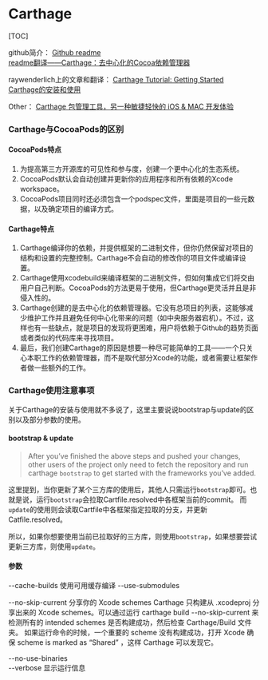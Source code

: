 # Carthage

[TOC]

github简介：
[Github readme](https://github.com/Carthage/Carthage)  
[readme翻译——Carthage：去中心化的Cocoa依赖管理器](http://www.cocoachina.com/ios/20141204/10528.html)

raywenderlich上的文章和翻译：
[Carthage Tutorial: Getting Started](https://www.raywenderlich.com/109330/carthage-tutorial-getting-started)  
[Carthage的安装和使用](http://www.jianshu.com/p/a734be794019)

Other：
[Carthage 包管理工具，另一种敏捷轻快的 iOS & MAC 开发体验](https://swiftcafe.io/2015/10/25/swift-daily-carthage-package/)

### Carthage与CocoaPods的区别

#### CocoaPods特点

1. 为提高第三方开源库的可见性和参与度，创建一个更中心化的生态系统。
2. CocoaPods默认会自动创建并更新你的应用程序和所有依赖的Xcode workspace。
3. CocoaPods项目同时还必须包含一个podspec文件，里面是项目的一些元数据，以及确定项目的编译方式。

#### Carthage特点

1. Carthage编译你的依赖，并提供框架的二进制文件，但你仍然保留对项目的结构和设置的完整控制。Carthage不会自动的修改你的项目文件或编译设置。
2. Carthage使用xcodebuild来编译框架的二进制文件，但如何集成它们将交由用户自己判断。CocoaPods的方法更易于使用，但Carthage更灵活并且是非侵入性的。
3. Carthage创建的是去中心化的依赖管理器。它没有总项目的列表，这能够减少维护工作并且避免任何中心化带来的问题（如中央服务器宕机）。不过，这样也有一些缺点，就是项目的发现将更困难，用户将依赖于Github的趋势页面或者类似的代码库来寻找项目。
4. 最后，我们创建Carthage的原因是想要一种尽可能简单的工具——一个只关心本职工作的依赖管理器，而不是取代部分Xcode的功能，或者需要让框架作者做一些额外的工作。

### Carthage使用注意事项

关于Carthage的安装与使用就不多说了，这里主要说说bootstrap与update的区别以及部分参数的使用。

#### bootstrap & update

> After you’ve finished the above steps and pushed your changes, other users of the project only need to fetch the repository and run carthage `bootstrap` to get started with the frameworks you’ve added.

这里提到，当你更新了某个三方库的使用后，其他人只需运行`bootstrap`即可。也就是说，运行`bootstrap`会拉取Cartfile.resolved中各框架当前的commit。
而`update`的使用则会读取Cartfile中各框架指定拉取的分支，并更新Catfile.resolved。

所以，如果你想要使用当前已拉取好的三方库，则使用`bootstrap`，如果想要尝试更新三方库，则使用`update`。

#### 参数

--cache-builds 使用可用缓存编译 
--use-submodules  

--no-skip-current
分享你的 Xcode schemes
Carthage 只构建从 .xcodeproj 分享出来的 Xcode schemes。可以通过运行 carthage build --no-skip-current 来检测所有的 intended schemes 是否构建成功，然后检查 Carthage/Build 文件夹。
如果运行命令的时候，一个重要的 scheme 没有构建成功，打开 Xcode 确保 scheme is marked as “Shared” ，这样 Carthage 可以发现它。

--no-use-binaries  
--verbose 显示运行信息



